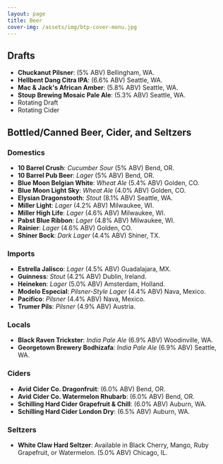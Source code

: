 ```yaml
---
layout: page
title: Beer
cover-img: /assets/img/btp-cover-menu.jpg
---
```


## Drafts

* **Chuckanut Pilsner**: (5% ABV) Bellingham, WA.
* **Hellbent Dang Citra IPA**: (6.6% ABV) Seattle, WA.
* **Mac &amp; Jack's African Amber**: (5.8% ABV) Seattle, WA.
* **Stoup Brewing Mosaic Pale Ale**: (5.3% ABV) Seattle, WA.
* Rotating Draft
* Rotating Cider

## Bottled/Canned Beer, Cider, and Seltzers

### Domestics

* **10 Barrel Crush**: *Cucumber Sour* (5% ABV) Bend, OR.
* **10 Barrel Pub Beer**: *Lager* (5% ABV) Bend, OR.
* **Blue Moon Belgian White**: *Wheat Ale* (5.4% ABV) Golden, CO.
* **Blue Moon Light Sky**: *Wheat Ale* (4.0% ABV) Golden, CO.
* **Elysian Dragonstooth**: *Stout* (8.1% ABV) Seattle, WA.
* **Miller Light**: *Lager* (4.2% ABV) Milwaukee, WI.
* **Miller High Life**: *Lager* (4.6% ABV) Milwaukee, WI.
* **Pabst Blue Ribbon**: *Lager* (4.8% ABV) Milwaukee, WI.
* **Rainier**: *Lager* (4.6% ABV) Golden, CO.
* **Shiner Bock**: *Dark Lager* (4.4% ABV) Shiner, TX.

### Imports

* **Estrella Jalisco**: *Lager* (4.5% ABV) Guadalajara, MX.
* **Guinness**: *Stout* (4.2% ABV) Dublin, Ireland.
* **Heineken**: *Lager* (5.0% ABV) Amsterdam, Holland.
* **Modelo Especial**: *Pilsner-Style Lager* (4.4% ABV) Nava, Mexico.
* **Pacifico**: *Pilsner* (4.4% ABV) Nava, Mexico.
* **Trumer Pils**: *Pilsner* (4.9% ABV) Austria.

### Locals

* **Black Raven Trickster**: *India Pale Ale* (6.9% ABV) Woodinville, WA.
* **Georgetown Brewery Bodhizafa**: *India Pale Ale* (6.9% ABV) Seattle, WA.

### Ciders

* **Avid Cider Co. Dragonfruit**: (6.0% ABV) Bend, OR.
* **Avid Cider Co. Watermelon Rhubarb**: (6.0% ABV) Bend, OR.
* **Schilling Hard Cider Grapefruit &amp; Chill**: (6.0% ABV) Auburn, WA.
* **Schilling Hard Cider London Dry**: (6.5% ABV) Auburn, WA.

### Seltzers

* **White Claw Hard Seltzer**: Available in Black Cherry, Mango, Ruby Grapefruit, or Watermelon. (5.0% ABV) Chicago, IL.
